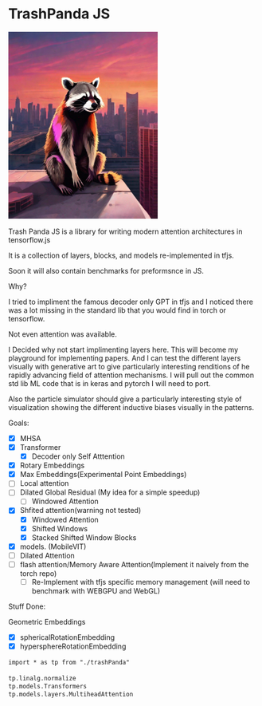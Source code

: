 # TrashPanda JS

<img width="300" src="out-0.png"></img>

Trash Panda JS is a library for writing modern attention architectures in tensorflow.js

It is a collection of layers, blocks, and models re-implemented in tfjs.

Soon it will also contain benchmarks for preformsnce in JS.

Why?

I tried to impliment the famous decoder only GPT in tfjs and I noticed there was a lot missing in the standard lib that you would find in torch or tensorflow.

Not even attention was available.

I Decided why not start implimenting layers here. This will become my playground for implementing papers. And I can test the different layers visually with generative art to give particularly interesting renditions of he rapidly advancing field of attention mechanisms. I will pull out the common std lib ML code that is in keras and pytorch I will need to port.

Also the particle simulator should give a particularly interesting style of visualization showing the different inductive biases visually in the patterns.

Goals:

- [x] MHSA
- [x] Transformer
  - [x] Decoder only Self Atttention
- [x] Rotary Embeddings
- [x] Max Embeddings(Experimental Point Embeddings)
- [ ] Local attention
- [ ] Dilated Global Residual (My idea for a simple speedup)
  - [ ] Windowed Attention
- [x] Shfited attention(warning not tested)
  - [x] Windowed Attention
  - [x] Shifted Windows
  - [x] Stacked Shifted Window Blocks
- [x] models. (MobileVIT)
- [ ] Dilated Attention
- [ ] flash attention/Memory Aware Attention(Implement it naively from the torch repo)
  - [ ] Re-Implement with tfjs specific memory management (will need to benchmark with WEBGPU and WebGL)

Stuff Done:

Geometric Embeddings

- [x] sphericalRotationEmbedding
- [x] hypersphereRotationEmbedding

```
import * as tp from "./trashPanda"

tp.linalg.normalize
tp.models.Transformers
tp.models.layers.MultiheadAttention
```
